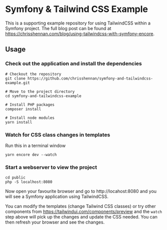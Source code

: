 # Symfony & Tailwind CSS Example

This is a supporting example repository for using TailwindCSS within a Symfony project.  The full blog post can be found at https://chrisshennan.com/blog/using-tailwindcss-with-symfony-encore.

## Usage

### Check out the application and install the dependencies
```
# Checkout the repository
git clone https://github.com/chrisshennan/symfony-and-tailwindcss-example.git

# Move to the project directory
cd symfony-and-tailwindcss-example

# Install PHP packages
composer install

# Install node modules
yarn install
```

### Watch for CSS class changes in templates
Run this in a terminal window
```
yarn encore dev --watch
```

### Start a webserver to view the project

```
cd public
php -S localhost:8080
```
Now open your favourite browser and go to http://locahost:8080 and you will see a Symfony application using TailwindCSS.

You can modify the templates (change Tailwind CSS classes) or try other components from https://tailwindui.com/components/preview and the `watch` step above will pick up the changes and update the CSS needed.  You can then refresh your browser and see the changes.